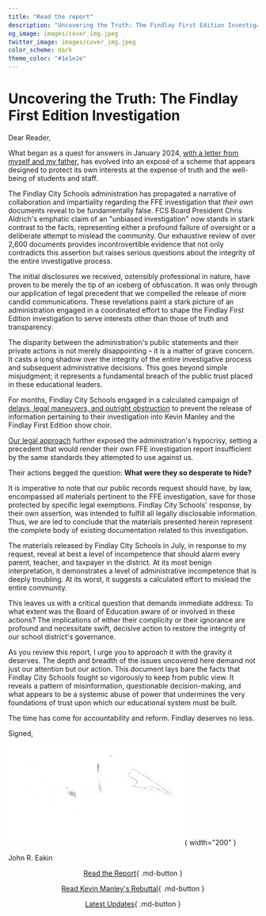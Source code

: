 ```yaml
---
title: "Read the report"
description: "Uncovering the Truth: The Findlay First Edition Investigation"
og_image: images/cover_img.jpeg
twitter_image: images/cover_img.jpeg
color_scheme: dark
theme_color: "#1e1e1e"
---
```


# Uncovering the Truth: The Findlay First Edition Investigation

Dear Reader,

What began as a quest for answers in January 2024, [with a letter from myself and my father](./sections/dec29_letter.md), has evolved into an exposé of a scheme that appears designed to protect its own interests at the expense of truth and the well-being of students and staff.

The Findlay City Schools administration has propagated a narrative of collaboration and impartiality regarding the FFE investigation that *their own* documents reveal to be fundamentally false. FCS Board President Chris Aldrich's emphatic claim of an "unbiased investigation" now stands in stark contrast to the facts, representing either a profound failure of oversight or a deliberate attempt to mislead the community. Our exhaustive review of over 2,600 documents provides incontrovertible evidence that not only contradicts this assertion but raises serious questions about the integrity of the entire investigative process.

The initial disclosures we received, ostensibly professional in nature, have proven to be merely the tip of an iceberg of obfuscation. It was only through our  application of legal precedent that we compelled the release of more candid communications. These revelations paint a stark picture of an administration engaged in a coordinated effort to shape the Findlay First Edition investigation to serve interests other than those of truth and transparency.

The disparity between the administration's public statements and their private actions is not merely disappointing – it is a matter of grave concern. It casts a long shadow over the integrity of the entire investigative process and subsequent administrative decisions. This goes beyond simple misjudgment; it represents a fundamental breach of the public trust placed in these educational leaders.

For months, Findlay City Schools engaged in a calculated campaign of [delays, legal maneuvers, and outright obstruction](./sections/initial_timeline.md) to prevent the release of information pertaining to their investigation into Kevin Manley and the Findlay First Edition show choir. 

[Our legal approach](./sections/Approach%20to%20FCS%20Lawsuit.md) further exposed the administration's hypocrisy, setting a precedent that would render their own FFE investigation report insufficient by the same standards they attempted to use against us.

Their actions begged the question: **What were they so desperate to hide?**

It is imperative to note that our public records request should have, by law, encompassed all materials pertinent to the FFE investigation, save for those protected by specific legal exemptions. Findlay City Schools' response, by their own assertion, was intended to fulfill all legally disclosable information. Thus, we are led to conclude that the materials presented herein represent the complete body of existing documentation related to this investigation.

The materials released by Findlay City Schools in July, in response to my request, reveal at best a level of incompetence that should alarm every parent, teacher, and taxpayer in the district. At its most benign interpretation, it demonstrates a level of administrative incompetence that is deeply troubling. At its worst, it suggests a calculated effort to mislead the entire community.

This leaves us with a critical question that demands immediate address: To what extent was the Board of Education aware of or involved in these actions? The implications of either their complicity or their ignorance are profound and necessitate swift, decisive action to restore the integrity of our school district's governance.

As you review this report, I urge you to approach it with the gravity it deserves. The depth and breadth of the issues uncovered here demand not just our attention but our action. This document lays bare the facts that Findlay City Schools fought so vigorously to keep from public view. It reveals a pattern of misinformation, questionable decision-making, and what appears to be a systemic abuse of power that undermines the very foundations of trust upon which our educational system must be built.

The time has come for accountability and reform. Findlay deserves no less.

Signed,  
![Signature](images/signature.png){ width="200" }

John R. Eakin

<center>

[Read the Report](./sections/Key%20Information%20from%20the%20PIR.md){ .md-button }   

[Read Kevin Manley's Rebuttal](./blog/posts/manley_rebuttal.md){ .md-button }

[Latest Updates](./blog/index.md){ .md-button }

</center>